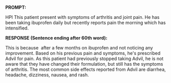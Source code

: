 **PROMPT:**

HPI This patient present with symptoms of arthritis and joint pain. He has been taking ibuprofen daily but recently reports pain the morning which has intensified. 

**RESPONSE (Sentence ending after 60th word):**

This is because  after a few months on ibuprofen and not noticing any improvement. Based on his previous pain and symptoms, he's prescribed  Advil for pain. As this patient had previously stopped taking Advil, he is not aware that they have changed their formulation, but still has the symptoms of arthritis. The most common side effects reported from Advil are diarrhea, headache, dizziness, nausea, and rash. 